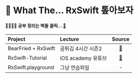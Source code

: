 # 🤮 What The... RxSwift 톺아보자


#### 👷👷‍♀️👷 공부 정리는 벽돌 클릭... [🧱 ](https://elastic-failing-242.notion.site/fd0027e5ba5a43feb5faebcf4d0e09f1?v=08324b9d28f04128ae5cf453bf8ac9d5)



|Project|Lecture|Source|
|:-|:-|:-:|
|BearFried + RxSwift|곰튀김 4시간 시즌2|[🐻](https://github.com/iamchiwon/RxSwift_In_4_Hours)|
|RxSwift-Tutorial|iOS academy 유튜브|[🦠](https://www.youtube.com/watch?v=ES5RuLSv61g&feature=emb_imp_woyt)|
|RxSwift.playground| 그냥 연습파일 | - |

<br>
<br>
